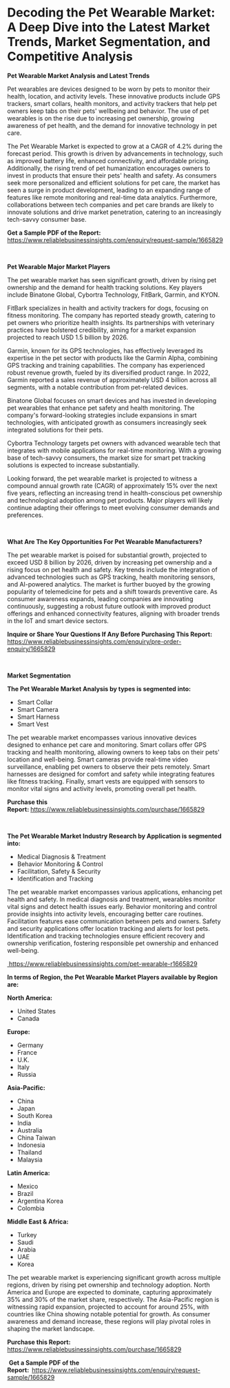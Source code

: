 <p><h1>Decoding the Pet Wearable Market: A Deep Dive into the Latest Market Trends, Market Segmentation, and Competitive Analysis</h1></p><p><strong>Pet Wearable Market Analysis and Latest Trends</strong></p>
<p><p>Pet wearables are devices designed to be worn by pets to monitor their health, location, and activity levels. These innovative products include GPS trackers, smart collars, health monitors, and activity trackers that help pet owners keep tabs on their pets' wellbeing and behavior. The use of pet wearables is on the rise due to increasing pet ownership, growing awareness of pet health, and the demand for innovative technology in pet care.</p><p>The Pet Wearable Market is expected to grow at a CAGR of 4.2% during the forecast period. This growth is driven by advancements in technology, such as improved battery life, enhanced connectivity, and affordable pricing. Additionally, the rising trend of pet humanization encourages owners to invest in products that ensure their pets' health and safety. As consumers seek more personalized and efficient solutions for pet care, the market has seen a surge in product development, leading to an expanding range of features like remote monitoring and real-time data analytics. Furthermore, collaborations between tech companies and pet care brands are likely to innovate solutions and drive market penetration, catering to an increasingly tech-savvy consumer base.</p></p>
<p><strong>Get a Sample PDF of the Report:&nbsp;</strong> <a href="https://www.reliablebusinessinsights.com/enquiry/request-sample/1665829?utm_campaign=2274&utm_medium=2&utm_source=Github&utm_content=ia&utm_term=15042025&utm_id=pet-wearable">https://www.reliablebusinessinsights.com/enquiry/request-sample/1665829</a></p>
<p>&nbsp;</p>
<p><strong>Pet Wearable Major Market Players</strong></p>
<p><p>The pet wearable market has seen significant growth, driven by rising pet ownership and the demand for health tracking solutions. Key players include Binatone Global, Cybortra Technology, FitBark, Garmin, and KYON. </p><p>FitBark specializes in health and activity trackers for dogs, focusing on fitness monitoring. The company has reported steady growth, catering to pet owners who prioritize health insights. Its partnerships with veterinary practices have bolstered credibility, aiming for a market expansion projected to reach USD 1.5 billion by 2026.</p><p>Garmin, known for its GPS technologies, has effectively leveraged its expertise in the pet sector with products like the Garmin Alpha, combining GPS tracking and training capabilities. The company has experienced robust revenue growth, fueled by its diversified product range. In 2022, Garmin reported a sales revenue of approximately USD 4 billion across all segments, with a notable contribution from pet-related devices.</p><p>Binatone Global focuses on smart devices and has invested in developing pet wearables that enhance pet safety and health monitoring. The company's forward-looking strategies include expansions in smart technologies, with anticipated growth as consumers increasingly seek integrated solutions for their pets.</p><p>Cybortra Technology targets pet owners with advanced wearable tech that integrates with mobile applications for real-time monitoring. With a growing base of tech-savvy consumers, the market size for smart pet tracking solutions is expected to increase substantially.</p><p>Looking forward, the pet wearable market is projected to witness a compound annual growth rate (CAGR) of approximately 15% over the next five years, reflecting an increasing trend in health-conscious pet ownership and technological adoption among pet products. Major players will likely continue adapting their offerings to meet evolving consumer demands and preferences.</p></p>
<p>&nbsp;</p>
<p><strong>What Are The Key Opportunities For Pet Wearable Manufacturers?</strong></p>
<p><p>The pet wearable market is poised for substantial growth, projected to exceed USD 8 billion by 2026, driven by increasing pet ownership and a rising focus on pet health and safety. Key trends include the integration of advanced technologies such as GPS tracking, health monitoring sensors, and AI-powered analytics. The market is further buoyed by the growing popularity of telemedicine for pets and a shift towards preventive care. As consumer awareness expands, leading companies are innovating continuously, suggesting a robust future outlook with improved product offerings and enhanced connectivity features, aligning with broader trends in the IoT and smart device sectors.</p></p>
<p><strong>Inquire or Share Your Questions If Any Before Purchasing This Report:</strong> <a href="https://www.reliablebusinessinsights.com/enquiry/pre-order-enquiry/1665829?utm_campaign=2274&utm_medium=2&utm_source=Github&utm_content=ia&utm_term=15042025&utm_id=pet-wearable">https://www.reliablebusinessinsights.com/enquiry/pre-order-enquiry/1665829</a></p>
<p>&nbsp;</p>
<p><strong>Market Segmentation</strong></p>
<p><strong>The Pet Wearable Market Analysis by types is segmented into:</strong></p>
<p><ul><li>Smart Collar</li><li>Smart Camera</li><li>Smart Harness</li><li>Smart Vest</li></ul></p>
<p><p>The pet wearable market encompasses various innovative devices designed to enhance pet care and monitoring. Smart collars offer GPS tracking and health monitoring, allowing owners to keep tabs on their pets' location and well-being. Smart cameras provide real-time video surveillance, enabling pet owners to observe their pets remotely. Smart harnesses are designed for comfort and safety while integrating features like fitness tracking. Finally, smart vests are equipped with sensors to monitor vital signs and activity levels, promoting overall pet health.</p></p>
<p><strong>Purchase this Report:&nbsp;</strong><a href="https://www.reliablebusinessinsights.com/purchase/1665829?utm_campaign=2274&utm_medium=2&utm_source=Github&utm_content=ia&utm_term=15042025&utm_id=pet-wearable">https://www.reliablebusinessinsights.com/purchase/1665829</a></p>
<p>&nbsp;</p>
<p><strong>The Pet Wearable Market Industry Research by Application is segmented into:</strong></p>
<p><ul><li>Medical Diagnosis & Treatment</li><li>Behavior Monitoring & Control</li><li>Facilitation, Safety & Security</li><li>Identification and Tracking</li></ul></p>
<p><p>The pet wearable market encompasses various applications, enhancing pet health and safety. In medical diagnosis and treatment, wearables monitor vital signs and detect health issues early. Behavior monitoring and control provide insights into activity levels, encouraging better care routines. Facilitation features ease communication between pets and owners. Safety and security applications offer location tracking and alerts for lost pets. Identification and tracking technologies ensure efficient recovery and ownership verification, fostering responsible pet ownership and enhanced well-being.</p></p>
<p><a href="https://www.reliablebusinessinsights.com/pet-wearable-r1665829?utm_campaign=2274&utm_medium=2&utm_source=Github&utm_content=ia&utm_term=15042025&utm_id=pet-wearable">&nbsp;https://www.reliablebusinessinsights.com/pet-wearable-r1665829</a></p>
<p><strong>In terms of Region, the Pet Wearable Market Players available by Region are:</strong></p>
<p>
    <p> <strong> North America: </strong>
        <ul>
            <li>United States</li>
            <li>Canada</li>
        </ul>
        </p> 
    <p> <strong> Europe: </strong>
        <ul>
            <li>Germany</li>
            <li>France</li>
            <li>U.K.</li>
            <li>Italy</li>
            <li>Russia</li>
        </ul>
        </p> 
    <p> <strong> Asia-Pacific: </strong>
        <ul>
            <li>China</li>
            <li>Japan</li>
            <li>South Korea</li>
            <li>India</li>
            <li>Australia</li>
            <li>China Taiwan</li>
            <li>Indonesia</li>
            <li>Thailand</li>
            <li>Malaysia</li>
        </ul>
        </p> 
    <p> <strong> Latin America: </strong>
        <ul>
            <li>Mexico</li>
            <li>Brazil</li>
            <li>Argentina Korea</li>
            <li>Colombia</li>
        </ul>
        </p> 
    <p> <strong> Middle East & Africa: </strong>
        <ul>
            <li>Turkey</li>
            <li>Saudi</li>
            <li>Arabia</li>
            <li>UAE</li>
            <li>Korea</li>
        </ul>
    </p>
    </p>
<p><p>The pet wearable market is experiencing significant growth across multiple regions, driven by rising pet ownership and technology adoption. North America and Europe are expected to dominate, capturing approximately 35% and 30% of the market share, respectively. The Asia-Pacific region is witnessing rapid expansion, projected to account for around 25%, with countries like China showing notable potential for growth. As consumer awareness and demand increase, these regions will play pivotal roles in shaping the market landscape.</p></p>
<p><strong>Purchase this Report: </strong><a href="https://www.reliablebusinessinsights.com/purchase/1665829?utm_campaign=2274&utm_medium=2&utm_source=Github&utm_content=ia&utm_term=15042025&utm_id=pet-wearable">https://www.reliablebusinessinsights.com/purchase/1665829</a></p>
<p>&nbsp;<strong>Get a Sample PDF of the Report:&nbsp;&nbsp;</strong><a href="https://www.reliablebusinessinsights.com/enquiry/request-sample/1665829?utm_campaign=2274&utm_medium=2&utm_source=Github&utm_content=ia&utm_term=15042025&utm_id=pet-wearable">https://www.reliablebusinessinsights.com/enquiry/request-sample/1665829</a></p>
<p><strong></strong></p>
<p><p></p><p></p><p></p></p>